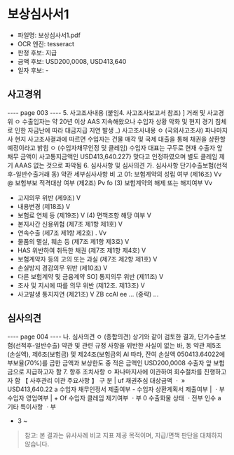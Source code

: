 # 보상심사서1

- 파일명: 보상심사서1.pdf
- OCR 엔진: tesseract
- 판정 후보: 지급
- 금액 후보: USD200,0008, USD413,640
- 일자 후보: -

## 사고경위

---- page 003 ----
5. 사고조사내용 (붙임4. 사고조사보고서 참조)
 ] 거래 및 사고경위
ㅇ 수출입자는 약 20년 이상 AAS 지속해왔으나 수입자 상황 악화 및 현지
경기 침체로 인한 자금난에 따라 대금지급 지연 발생
_) 사고조사내용
ㅇ (국외사고조샤) 파나마지사 현지 사고조사결과에 따르면 수입자는 건물
매각 및 국제 대출을 통해 채권을 상환할 예정이라고 밝힘
ㅇ (수입자채무인정 및 클레임) 수입자 대표는 구두로 현재 수출자 앞 채무
금액이 사고통지금액인 USD413,640.227} 맞다고 인정하였으며 별도
클레임 제기 AAAS 없는 것으로 파악됨
6. 심사사항 및 심사의견
가. 심사사항
단기수출보험(선적후-일반수출거래 동) 약관 세부심사사항   비 고
01: 보험계약의 성립 여부 (제16조)                      Vv
@ 보험부보 적격대상 여부 (제2조)                           Pv fo
(3) 보험계약의 해제 또는 해지여부                         Vv
- 고지의무 위반 (제9조)                                   V
- 내용변경 (제18조)                                      V
- 보험료 연체 등 (제19조)                                V
(4) 면책조항 해당 여부                                       V
- 본지사간 신용위험 (제7조 제1항 제1호)                         V
- 연속수출 (제7조 제1항 제2호)                              . Vv
- 물품의 멸실, 훼손 등 (제7조 제1항 제3호)                    V
- HAS 위반하여 취득한 채권 (제7조 제1항 제4호)               V
- 보험계약자 등의 고의 또는 과실 (제7조 제2항 제1호)            V
- 손실방지 경감의무 위반 (제10조)                         V
- 다른 보험계약 및 금융계약 SO] 통지의무 위반 (제11조)       V
- 조사 및 지시에 따를 의무 위반 (제12조. 제13조)              V
- 사고발생 통지지연 (제21조)                              V         ZB ccAl ee
... (중략) ...

## 심사의견

---- page 004 ----
나. 심사의견
ㅇ (종합의견) 상기와 같이 검토한 결과, 단기수출보험(선적후-일반수출)
약관 및 관련 규정 사항을 위반한 사실이 없는 바, 동 약관 제5조
(손실액), 제6조(보험금) 및 제24조(보험금의 Al 따라, 잔여 손실액
050413.64022에 부보율(70%)를 곱한 금액과 보상한도 중 적은 금액인
USD200,0008 수출자 앞 보험금으로 지급하고자 함
7. 향후 조치사항
ㅇ 파나마지사에 이관하여 회수절차를 진행하고자 함
【 사후관리 이관 주요사항 】
구 분     |            uf
채권추심 대상금액    ㆍ » USD413,640.22
a
수입자 채무인정서 제출여부 -
수입자 상환계획서 제출여부 | ㆍ부
수입자 영업여부    | + Of
수입자 클레임 제기여부 ㆍ부
0
수출화물 상태        ㆍ전부 인수
a
기타 특이사항          ㆍ부
- 3 ~

> 참고: 본 결과는 유사사례 비교 지표 제공 목적이며, 지급/면책 판단을 대체하지 않습니다.